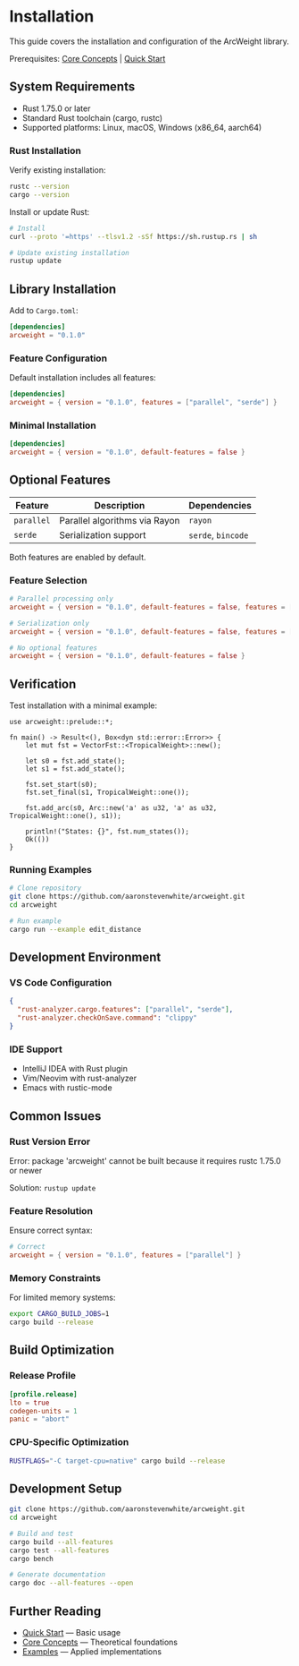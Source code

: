 # Installation

This guide covers the installation and configuration of the ArcWeight library.

Prerequisites: [Core Concepts](core-concepts/) | [Quick Start](quick-start.md)

## System Requirements

- Rust 1.75.0 or later
- Standard Rust toolchain (cargo, rustc)
- Supported platforms: Linux, macOS, Windows (x86_64, aarch64)

### Rust Installation

Verify existing installation:
```bash
rustc --version
cargo --version
```

Install or update Rust:
```bash
# Install
curl --proto '=https' --tlsv1.2 -sSf https://sh.rustup.rs | sh

# Update existing installation
rustup update
```

## Library Installation

Add to `Cargo.toml`:

```toml
[dependencies]
arcweight = "0.1.0"
```

### Feature Configuration

Default installation includes all features:

```toml
[dependencies]
arcweight = { version = "0.1.0", features = ["parallel", "serde"] }
```

### Minimal Installation

```toml
[dependencies]
arcweight = { version = "0.1.0", default-features = false }
```

## Optional Features

| Feature | Description | Dependencies |
|---------|-------------|--------------|
| `parallel` | Parallel algorithms via Rayon | `rayon` |
| `serde` | Serialization support | `serde`, `bincode` |

Both features are enabled by default.

### Feature Selection

```toml
# Parallel processing only
arcweight = { version = "0.1.0", default-features = false, features = ["parallel"] }

# Serialization only
arcweight = { version = "0.1.0", default-features = false, features = ["serde"] }

# No optional features
arcweight = { version = "0.1.0", default-features = false }
```

## Verification

Test installation with a minimal example:

```rust,ignore
use arcweight::prelude::*;

fn main() -> Result<(), Box<dyn std::error::Error>> {
    let mut fst = VectorFst::<TropicalWeight>::new();
    
    let s0 = fst.add_state();
    let s1 = fst.add_state();
    
    fst.set_start(s0);
    fst.set_final(s1, TropicalWeight::one());
    
    fst.add_arc(s0, Arc::new('a' as u32, 'a' as u32, TropicalWeight::one(), s1));
    
    println!("States: {}", fst.num_states());
    Ok(())
}
```

### Running Examples

```bash
# Clone repository
git clone https://github.com/aaronstevenwhite/arcweight.git
cd arcweight

# Run example
cargo run --example edit_distance
```

## Development Environment

### VS Code Configuration

```json
{
  "rust-analyzer.cargo.features": ["parallel", "serde"],
  "rust-analyzer.checkOnSave.command": "clippy"
}
```

### IDE Support

- IntelliJ IDEA with Rust plugin
- Vim/Neovim with rust-analyzer
- Emacs with rustic-mode

## Common Issues

### Rust Version Error

Error: package 'arcweight' cannot be built because it requires rustc 1.75.0 or newer

Solution: `rustup update`

### Feature Resolution

Ensure correct syntax:
```toml
# Correct
arcweight = { version = "0.1.0", features = ["parallel"] }
```

### Memory Constraints

For limited memory systems:
```bash
export CARGO_BUILD_JOBS=1
cargo build --release
```

## Build Optimization

### Release Profile

```toml
[profile.release]
lto = true
codegen-units = 1
panic = "abort"
```

### CPU-Specific Optimization

```bash
RUSTFLAGS="-C target-cpu=native" cargo build --release
```

## Development Setup

```bash
git clone https://github.com/aaronstevenwhite/arcweight.git
cd arcweight

# Build and test
cargo build --all-features
cargo test --all-features
cargo bench

# Generate documentation
cargo doc --all-features --open
```

## Further Reading

- [Quick Start](quick-start.md) — Basic usage
- [Core Concepts](core-concepts/) — Theoretical foundations
- [Examples](examples/) — Applied implementations